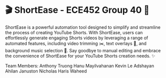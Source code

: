 # 🎬 ShortEase - ECE452 Group 40 🚀

ShortEase is a powerful automation tool designed to simplify and streamline the process of creating YouTube Shorts. With ShortEase, users can effortlessly generate engaging Shorts videos by leveraging a range of automated features, including video trimming ✂️, text overlays 📝, and background music selection 🎵. Say goodbye to manual editing and embrace the convenience of ShortEase for your YouTube Shorts creation needs. ✨

Team Members:
Anthony Truong
Hanu Mayilvahanan
Kevin Le
Adshayan Ahilan
Januston Nicholas
Haris Waheed
